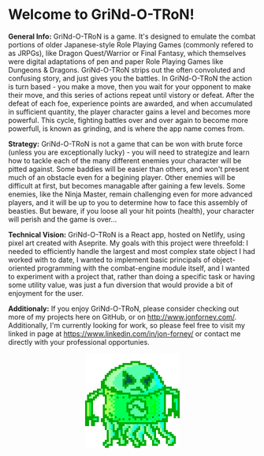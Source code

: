# Welcome to GriNd-O-TRoN!

**General Info:** GriNd-O-TRoN is a game. It's designed to emulate the combat portions of older Japanese-style Role Playing Games (commonly refered to as JRPGs), like Dragon Quest/Warrior or Final Fantasy, which themselves were digital adaptations of pen and paper Role Playing Games like Dungeons & Dragons. GriNd-O-TRoN strips out the often convoluted and confusing story, and just gives you the battles. In GriNd-O-TRoN the action is turn based - you make a move, then you wait for your opponent to make their move, and this series of actions repeat until vistory or defeat.  After the defeat of each foe, experience points are awarded, and when accumulated in sufficient quantity, the player character gains a level and becomes more powerful. This cycle, fighting battles over and over again to become more powerfull, is known as grinding, and is where the app name comes from.

**Strategy:** GriNd-O-TRoN is not a game that can be won with brute force (unless you are exceptionally lucky) - you will need to strategize and learn how to tackle each of the many different enemies your character will be pitted against.  Some baddies will be easier than others, and won't present much of an obstacle even for a begining player. Other enemies will be difficult at first, but becomes managable after gaining a few levels. Some enemies, like the Ninja Master, remain challenging even for more advanced players, and it will be up to you to determine how to face this assembly of beasties. But beware, if you loose all your hit points (health), your character will perish and the game is over...

**Technical Vision:** GriNd-O-TRoN is a React app, hosted on Netlify, using pixel art created with Aseprite. My goals with this project were threefold: I needed to efficiently handle the largest and most complex state object I had worked with to date, I wanted to implement basic principals of object-oriented programming with the combat-engine module itself, and I wanted to experiment with a project that, rather than doing a specific task or having some utility value, was just a fun diversion that would provide a bit of enjoyment for the user.

**Additionaly:** If you enjoy GriNd-O-TRoN, please consider checking out more of my projects here on GitHub, or on http://www.jonforney.com/.  Additionally, I'm currently looking for work, so please feel free to visit my linked in page at https://www.linkedin.com/in/jon-forney/ or contact me directly with your professional opportunies.

<center>
<img src="./src/assets/grindofloatrobo.png">
</center>
